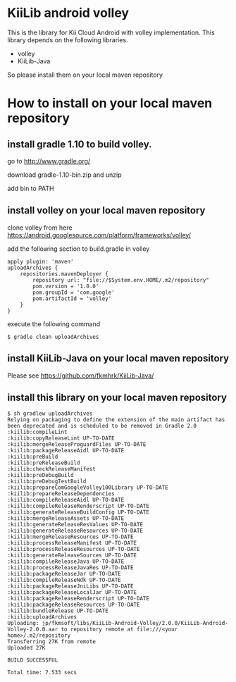 KiiLib android volley
========

This is the library for Kii Cloud Android with volley implementation. This library depends on the following libraries. 
* volley
* KiiLib-Java

So please install them on your local maven repository

How to install on your local maven repository
==========
install gradle 1.10 to build volley. 
----
go to http://www.gradle.org/

download gradle-1.10-bin.zip and unzip

add bin to PATH

install volley on your local maven repository
----
clone volley from here https://android.googlesource.com/platform/frameworks/volley/

add the following section to build.gradle in volley

    apply plugin: 'maven'
    uploadArchives {
        repositories.mavenDeployer {
            repository url: "file://$System.env.HOME/.m2/repository"
            pom.version = '1.0.0'
            pom.groupId = 'com.google'
            pom.artifactId = 'volley'
        }
    } 

execute the following command

    $ gradle clean uploadArchives

install KiiLib-Java on your local maven repository
----
Please see https://github.com/fkmhrk/KiiLib-Java/

install this library on your local maven repository
----
    $ sh gradlew uploadArchives
    Relying on packaging to define the extension of the main artifact has been deprecated and is scheduled to be removed in Gradle 2.0
    :kiilib:compileLint
    :kiilib:copyReleaseLint UP-TO-DATE
    :kiilib:mergeReleaseProguardFiles UP-TO-DATE
    :kiilib:packageReleaseAidl UP-TO-DATE
    :kiilib:preBuild
    :kiilib:preReleaseBuild
    :kiilib:checkReleaseManifest
    :kiilib:preDebugBuild
    :kiilib:preDebugTestBuild
    :kiilib:prepareComGoogleVolley100Library UP-TO-DATE
    :kiilib:prepareReleaseDependencies
    :kiilib:compileReleaseAidl UP-TO-DATE
    :kiilib:compileReleaseRenderscript UP-TO-DATE
    :kiilib:generateReleaseBuildConfig UP-TO-DATE
    :kiilib:mergeReleaseAssets UP-TO-DATE
    :kiilib:generateReleaseResValues UP-TO-DATE
    :kiilib:generateReleaseResources UP-TO-DATE
    :kiilib:mergeReleaseResources UP-TO-DATE
    :kiilib:processReleaseManifest UP-TO-DATE
    :kiilib:processReleaseResources UP-TO-DATE
    :kiilib:generateReleaseSources UP-TO-DATE
    :kiilib:compileReleaseJava UP-TO-DATE
    :kiilib:processReleaseJavaRes UP-TO-DATE
    :kiilib:packageReleaseJar UP-TO-DATE
    :kiilib:compileReleaseNdk UP-TO-DATE
    :kiilib:packageReleaseJniLibs UP-TO-DATE
    :kiilib:packageReleaseLocalJar UP-TO-DATE
    :kiilib:packageReleaseRenderscript UP-TO-DATE
    :kiilib:packageReleaseResources UP-TO-DATE
    :kiilib:bundleRelease UP-TO-DATE
    :kiilib:uploadArchives
    Uploading: jp/fkmsoft/libs/KiiLib-Android-Volley/2.0.0/KiiLib-Android-Volley-2.0.0.aar to repository remote at file:///<your home>/.m2/repository
    Transferring 27K from remote
    Uploaded 27K
    
    BUILD SUCCESSFUL
    
    Total time: 7.533 secs

